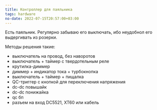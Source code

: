 ```yaml
---
title: Контроллер для паяльника
tags: hardware
no-date: 2022-07-15T20:57:00+03:00
---
```


Есть паяльник. Регулярно забываю его выключать, ибо неудобнол его выдергивать из розерки.

Методы решения такие:
- выключатель на провод, без наворотов
- выключатель + таймер с твердотельным реле
- крутилка-диммер
- диммер + индикатор тока + турбокнопка
- выключатель + таймер + пищалка
- QC-триггер с кнопкой для переключения напряжения
- dc-dc повышайк
- dc-dc понижайка
- qc бп
- разъем на вход DC5521, XT60 или кабель
